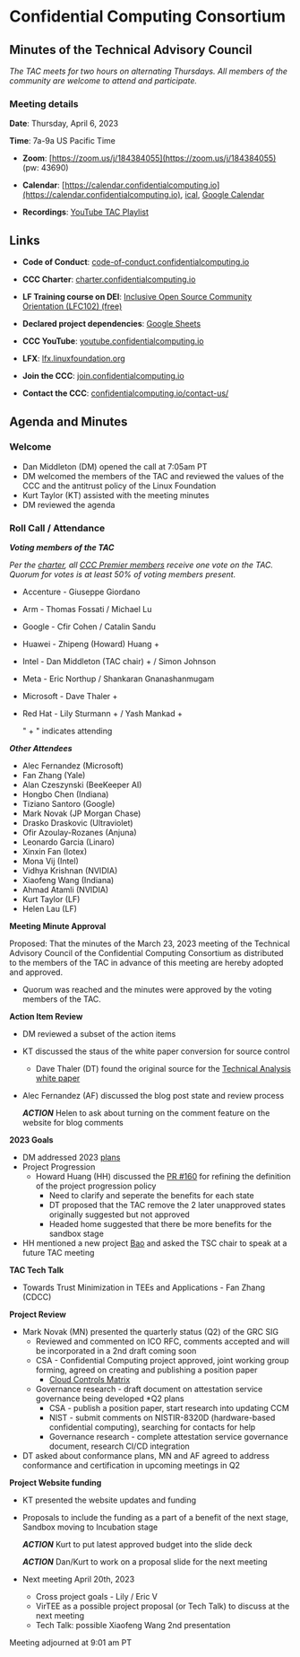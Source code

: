 # Confidential Computing Consortium

## Minutes of the Technical Advisory Council

*The TAC meets for two hours on alternating Thursdays. All members of the community are welcome to attend and participate.*

### Meeting details

**Date**: Thursday, April 6, 2023

**Time**: 7a-9a US Pacific Time

* **Zoom**: [https://zoom.us/j/184384055](https://zoom.us/j/184384055) (pw: 43690)

* **Calendar**: [https://calendar.confidentialcomputing.io](https://calendar.confidentialcomputing.io),
[ical](https://calendar.google.com/calendar/ical/c\_c0pcihr7n2n1k3a38i32d9ag10%40group.calendar.google.com/public/basic.ics),
[Google Calendar](https://calendar.google.com/calendar/u/0/r?cid=c\_c0pcihr7n2n1k3a38i32d9ag10@group.calendar.google.com)

* **Recordings**: [YouTube TAC Playlist](https://www.youtube.com/playlist?list=PLmfkUJc39uMjaB\_I1dYW72I44kr9QzG\_B)

## Links

* **Code of Conduct**: [code-of-conduct.confidentialcomputing.io](https://code-of-conduct.confidentialcomputing.io)

* **CCC Charter**: [charter.confidentialcomputing.io](https://charter.confidentialcomputing.io)

* **LF Training course on DEI**: [Inclusive Open Source Community Orientation (LFC102) (free)](https://training.linuxfoundation.org/training/inclusive-open-source-community-orientation-lfc102/)

* **Declared project dependencies**: [Google Sheets](https://docs.google.com/spreadsheets/d/1UKnbbGWXYLjnPZsox3zmYo59nv3XSXjePfas5E2fER0/edit#gid=0)

* **CCC YouTube**: [youtube.confidentialcomputing.io](https://youtube.confidentialcomputing.io)

* **LFX**: [lfx.linuxfoundation.org](https://lfx.linuxfoundation.org)

* **Join the CCC**: [join.confidentialcomputing.io](https://join.confidentialcomputing.io)

* **Contact the CCC**: [confidentialcomputing.io/contact-us/](https://confidentialcomputing.io/contact-us/)

## Agenda and Minutes

### Welcome

* Dan Middleton (DM) opened the call at 7:05am PT
* DM welcomed the members of the TAC and reviewed the values of the CCC and the antitrust policy of the Linux Foundation
* Kurt Taylor (KT) assisted with the meeting minutes
* DM reviewed the agenda

### Roll Call / Attendance

***Voting members of the TAC***

*Per the [charter](https://charter.confidentialcomputing.io), all [CCC Premier members](https://confidentialcomputing.io/members/) receive one vote on the TAC. Quorum for votes is at least 50% of voting members present.*

* Accenture - Giuseppe Giordano 
* Arm - Thomas Fossati  / Michael Lu
* Google - Cfir Cohen  / Catalin Sandu
* Huawei - Zhipeng (Howard) Huang + 
* Intel - Dan Middleton (TAC chair) + / Simon Johnson
* Meta - Eric Northup / Shankaran Gnanashanmugam
* Microsoft - Dave Thaler + 
* Red Hat - Lily Sturmann  + / Yash Mankad +

   " + " indicates attending

***Other Attendees***

* Alec Fernandez (Microsoft)
* Fan Zhang (Yale)
* Alan Czeszynski (BeeKeeper AI)
* Hongbo Chen (Indiana)
* Tiziano Santoro (Google)
* Mark Novak (JP Morgan Chase)
* Drasko Draskovic (Ultraviolet)
* Ofir Azoulay-Rozanes (Anjuna)
* Leonardo Garcia (Linaro)
* Xinxin Fan (Iotex)
* Mona Vij (Intel)
* Vidhya Krishnan (NVIDIA)
* Xiaofeng Wang (Indiana)
* Ahmad Atamli (NVIDIA)
* Kurt Taylor (LF)
* Helen Lau (LF)


**Meeting Minute Approval**

Proposed: That the minutes of the March 23, 2023 meeting of the Technical Advisory Council of the Confidential Computing Consortium as distributed to the members of the TAC in advance of this meeting are hereby adopted and approved.

* Quorum was reached and the minutes were approved by the voting members of the TAC.


**Action Item Review**

* DM reviewed a subset of the action items
* KT discussed the staus of the white paper conversion for source control
  * Dave Thaler (DT) found the original source for the [Technical Analysis white paper](https://docs.google.com/document/d/17PhrIXvFJsAIJryYjpezmfdSl1BSB1x1tE2FTbriHyc/edit?pli=1)
* Alec Fernandez (AF) discussed the blog post state and review process

  ***ACTION*** Helen to ask about turning on the comment feature on the website for blog comments

**2023 Goals**

* DM addressed 2023 [plans](https://docs.google.com/document/d/1BLsI0hv9ybHl-FBNqHp6bJzy6ng8yKs__556bTqBswc/edit)
* Project Progression
  * Howard Huang (HH) discussed the [PR #160](https://github.com/confidential-computing/governance/pull/160) for refining the definition of the project progression policy
    * Need to clarify and seperate the benefits for each state
    * DT proposed that the TAC remove the 2 later unapproved states originally suggested but not approved
    * Headed home suggested that there be more benefits for the sandbox stage
* HH mentioned a new project [Bao](https://github.com/bao-project) and asked the TSC chair to speak at a future TAC meeting


**TAC Tech Talk**
* Towards Trust Minimization in TEEs and Applications - Fan Zhang (CDCC)


**Project Review**
* Mark Novak (MN) presented the quarterly status (Q2) of the GRC SIG
  * Reviewed and commented on ICO RFC, comments accepted and will be incorporated in a 2nd draft coming soon
  * CSA - Confidential Computing project approved, joint working group forming, agreed on creating and publishing a position paper
    * [Cloud Controls Matrix](https://cloudsecurityalliance.org/research/cloud-controls-matrix/)
  * Governance research - draft document on attestation service governance being developed
  *Q2 plans
    * CSA - publish a position paper, start research into updating CCM
    * NIST - submit comments on NISTIR-8320D (hardware-based confidential computing), searching for contacts for help
    * Governance research - complete attestation service governance document, research CI/CD integration
* DT asked about conformance plans, MN and AF agreed to address conformance and certification in upcoming meetings in Q2

**Project Website funding**
* KT presented the website updates and funding 
* Proposals to include the funding as a part of a benefit of the next stage, Sandbox moving to Incubation stage

  ***ACTION*** Kurt to put latest approved budget into the slide deck

  ***ACTION*** Dan/Kurt to work on a proposal slide for the next meeting

* Next meeting April 20th, 2023
  * Cross project goals - Lily / Eric V
  * VirTEE as a possible project proposal (or Tech Talk) to discuss at the next meeting
  * Tech Talk: possible Xiaofeng Wang 2nd presentation

Meeting adjourned at 9:01 am PT
